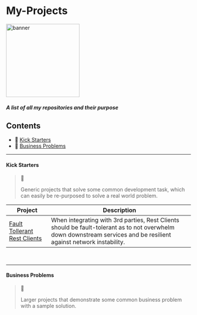 # My-Projects

<img src="https://user-images.githubusercontent.com/15834648/175621591-2b585172-99a2-4c36-9dd6-3eb1cee8e815.png" 
 alt="banner" 
 width="200"/>

##### A list of all my repositories and their purpose

## Contents
 - 🌌 [Kick Starters](#kick-starters)
 - 👔 [Business Problems](#business-problems)

<hr>

#### Kick Starters
> 🌌 
> 
> Generic projects that solve some common development task, which can easily be re-purposed to solve a real world problem.

| Project | Description |
| ----------- | ----------- |
| [Fault Tollerant Rest Clients](https://github.com/nphotchkin/Fault-Tollerant-Rest-Client) |  When integrating with 3rd parties, Rest Clients should be fault-tolerant as to not overwhelm down downstream services and be resilient against network instability.|


<br/>
<hr>

#### Business Problems
> 👔
> 
> Larger projects that demonstrate some common business problem with a sample solution.
